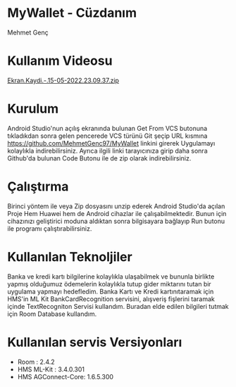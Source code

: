 # MyWallet - Cüzdanım
Mehmet Genç

# Kullanım Videosu
[Ekran.Kaydi.-.15-05-2022.23.09.37.zip](https://github.com/MehmetGenc97/MyWallet/files/8695984/Ekran.Kaydi.-.15-05-2022.23.09.37.zip)


# Kurulum
Android Studio'nun açılış ekranında bulunan Get From VCS butonuna tıkladıkdan sonra gelen pencerede VCS türünü Git şeçip URL kısmına https://github.com/MehmetGenc97/MyWallet linkini girerek Uygulamayı kolaylıkla indirebilirsiniz. Ayrıca ilgili linki tarayıcınıza girip daha sonra Github'da bulunan Code Butonu ile de zip olarak indirebilirsiniz.

# Çalıştırma
Birinci yöntem ile veya Zip dosyasını unzip ederek Android Studio'da açılan Proje Hem Huawei hem de Android cihazlar ile çalışabilmektedir. Bunun için cihazınızı geliştirici moduna aldıktan sonra bilgisayara bağlayıp Run butonu ile programı çalıştırabilirsiniz.

# Kullanılan Teknoljiler
Banka ve kredi kartı bilgilerine kolaylıkla ulaşabilmek ve bununla birlikte yapmış olduğumuz ödemelerin kolaylıkla tutup gider miktarını tutan bir uygulama yapmayı hedefledim. Banka Kartı ve Kredi kartınıtaramak için HMS'in ML Kit BankCardRecognition servisini, alışveriş fişlerini taramak içinde TextRecogniton Servisi kullandım. Buradan elde edilen bilgileri tutmak için Room Database kullandım.

# Kullanılan servis Versiyonları
* Room              : 2.4.2
* HMS ML-Kit        : 3.4.0.301
* HMS AGConnect-Core: 1.6.5.300

